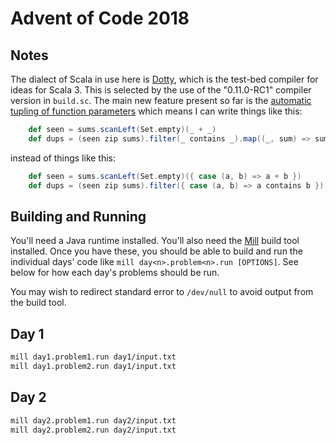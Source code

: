 # Advent of Code 2018

## Notes

The dialect of Scala in use here is [Dotty](http://dotty.epfl.ch/), which is
the test-bed compiler for ideas for Scala 3. This is selected by the use of
the "0.11.0-RC1" compiler version in `build.sc`. The main new feature present
so far is the [automatic tupling of function parameters](http://dotty.epfl.ch/docs/reference/auto-parameter-tupling.html)
which means I can write things like this:

```scala
    def seen = sums.scanLeft(Set.empty)(_ + _)
    def dups = (seen zip sums).filter(_ contains _).map((_, sum) => sum)
```

instead of things like this:

```scala
    def seen = sums.scanLeft(Set.empty)({ case (a, b) => a + b })
    def dups = (seen zip sums).filter({ case (a, b) => a contains b }).map({ case (_, sum) => sum })
```

## Building and Running

You'll need a Java runtime installed. You'll also need the
[Mill](http://www.lihaoyi.com/mill/) build tool installed. Once you have
these, you should be able to build and run the individual days' code
like `mill day<n>.problem<n>.run [OPTIONS]`. See below for how each
day's problems should be run.

You may wish to redirect standard error to `/dev/null` to avoid output
from the build tool.

## Day 1

```sh
mill day1.problem1.run day1/input.txt
mill day1.problem2.run day1/input.txt
```

## Day 2

```sh
mill day2.problem1.run day2/input.txt
mill day2.problem2.run day2/input.txt
```
